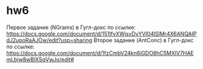 # hw6
Первое задание (NGrams) в Гугл-докс по ссылке: https://docs.google.com/document/d/151IfvXWjsvDvYVI04lSlMr4X6ANQAIPdJ2upoRaAJOw/edit?usp=sharing
Второе задание (AntConc) в Гугл-докс по ссылке: https://docs.google.com/document/d/1fzCmbV24kn6iGDO8hC5MXlV7HAEmLbjw8wBlXSqVwJo/edit#

